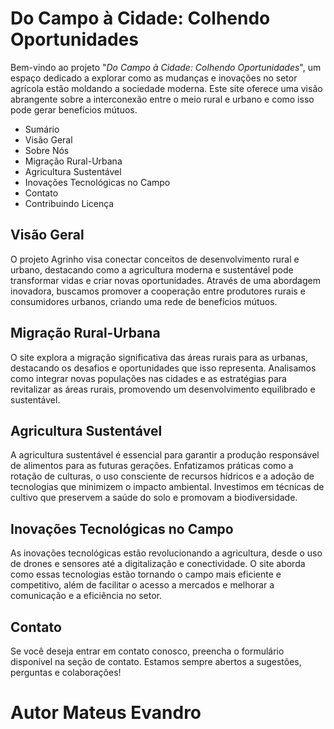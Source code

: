 # Do Campo à Cidade: Colhendo Oportunidades ##
Bem-vindo ao projeto "*Do Campo à Cidade: Colhendo Oportunidades*", um espaço dedicado a explorar como as mudanças e inovações no setor agrícola estão moldando a sociedade moderna. Este site oferece uma visão abrangente sobre a interconexão entre o meio rural e urbano e como isso pode gerar benefícios mútuos.

* Sumário 
* Visão Geral
* Sobre Nós
* Migração Rural-Urbana
* Agricultura Sustentável
* Inovações Tecnológicas no Campo
* Contato
* Contribuindo
 Licença
## Visão Geral 
O projeto Agrinho visa conectar conceitos de desenvolvimento rural e urbano, destacando como a agricultura moderna e sustentável pode transformar vidas e criar novas oportunidades. Através de uma abordagem inovadora, buscamos promover a cooperação entre produtores rurais e consumidores urbanos, criando uma rede de benefícios mútuos.

## Migração Rural-Urbana
O site explora a migração significativa das áreas rurais para as urbanas, destacando os desafios e oportunidades que isso representa. Analisamos como integrar novas populações nas cidades e as estratégias para revitalizar as áreas rurais, promovendo um desenvolvimento equilibrado e sustentável.

## Agricultura Sustentável
A agricultura sustentável é essencial para garantir a produção responsável de alimentos para as futuras gerações. Enfatizamos práticas como a rotação de culturas, o uso consciente de recursos hídricos e a adoção de tecnologias que minimizem o impacto ambiental. Investimos em técnicas de cultivo que preservem a saúde do solo e promovam a biodiversidade.

## Inovações Tecnológicas no Campo
As inovações tecnológicas estão revolucionando a agricultura, desde o uso de drones e sensores até a digitalização e conectividade. O site aborda como essas tecnologias estão tornando o campo mais eficiente e competitivo, além de facilitar o acesso a mercados e melhorar a comunicação e a eficiência no setor.

## Contato
Se você deseja entrar em contato conosco, preencha o formulário disponível na seção de contato. Estamos sempre abertos a sugestões, perguntas e colaborações!

# Autor Mateus Evandro
